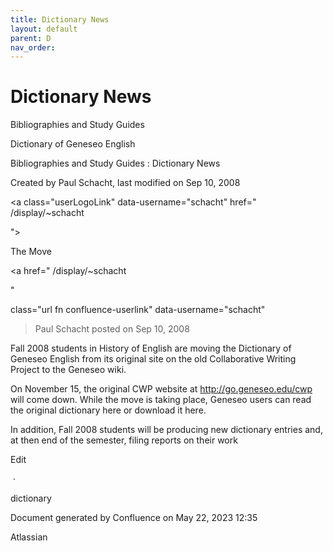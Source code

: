 ```yaml
---
title: Dictionary News
layout: default
parent: D
nav_order:
---
```


# Dictionary News

Bibliographies and Study Guides

Dictionary of Geneseo English

Bibliographies and Study Guides : Dictionary News

Created by  Paul Schacht, last modified on Sep 10, 2008

<a  class="userLogoLink" data-username="schacht" href="    /display/~schacht

">

The Move

<a href="    /display/~schacht

"

class="url fn confluence-userlink" data-username="schacht"

>Paul Schacht posted on Sep 10, 2008

Fall 2008 students in History of English are moving the Dictionary of Geneseo English from its original site on the old Collaborative Writing Project to the Geneseo wiki.

On November 15, the original CWP website at http://go.geneseo.edu/cwp will come down. While the move is taking place, Geneseo users can read the original dictionary here or download it here.

In addition, Fall 2008 students will be producing new dictionary entries and, at then end of the semester, filing reports on their work

Edit

&nbsp;&middot;&nbsp;

dictionary

Document generated by Confluence on May 22, 2023 12:35

Atlassian
